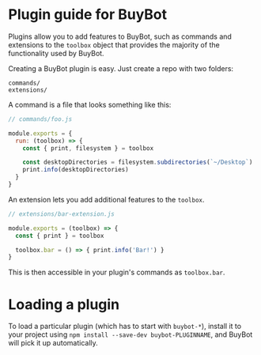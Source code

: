# Plugin guide for BuyBot

Plugins allow you to add features to BuyBot, such as commands and
extensions to the `toolbox` object that provides the majority of the functionality
used by BuyBot.

Creating a BuyBot plugin is easy. Just create a repo with two folders:

```
commands/
extensions/
```

A command is a file that looks something like this:

```js
// commands/foo.js

module.exports = {
  run: (toolbox) => {
    const { print, filesystem } = toolbox

    const desktopDirectories = filesystem.subdirectories(`~/Desktop`)
    print.info(desktopDirectories)
  }
}
```

An extension lets you add additional features to the `toolbox`.

```js
// extensions/bar-extension.js

module.exports = (toolbox) => {
  const { print } = toolbox

  toolbox.bar = () => { print.info('Bar!') }
}
```

This is then accessible in your plugin's commands as `toolbox.bar`.

# Loading a plugin

To load a particular plugin (which has to start with `buybot-*`),
install it to your project using `npm install --save-dev buybot-PLUGINNAME`,
and BuyBot will pick it up automatically.
